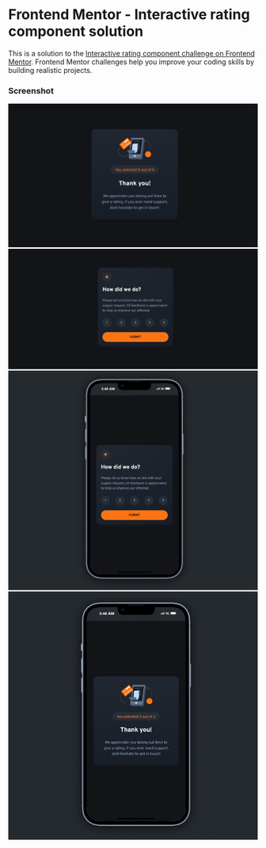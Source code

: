 # Frontend Mentor - Interactive rating component solution

This is a solution to the [Interactive rating component challenge on Frontend Mentor](https://www.frontendmentor.io/challenges/interactive-rating-component-koxpeBUmI). Frontend Mentor challenges help you improve your coding skills by building realistic projects.

### Screenshot

![](./screenshots/1.jpg)
![](./screenshots/2.jpg)
![](./screenshots/3.jpg)
![](./screenshots/4.jpg)
